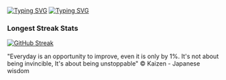 <a href="https://git.io/typing-svg"><img src="https://readme-typing-svg.herokuapp.com?font=Fira+Code&weight=500&pause=1000&color=F60000&repeat=false&random=false&width=150&lines=D4rkKaizen+%7C+" alt="Typing SVG" /></a> <a href="https://git.io/typing-svg"><img src="https://readme-typing-svg.herokuapp.com?font=Fira+Code&weight=500&pause=1000&color=00F6F3&random=true&lines=Change+to+better!" alt="Typing SVG" /></a>

### Longest Streak Stats
[![GitHub Streak](https://streak-stats.demolab.com/?user=D4rkKaizen&theme=dark)](https://git.io/streak-stats)

"Everyday is an opportunity to improve, even it is only by 1%. It's not about being invincible, It's about being unstoppable" 
© Kaizen - Japanese wisdom
